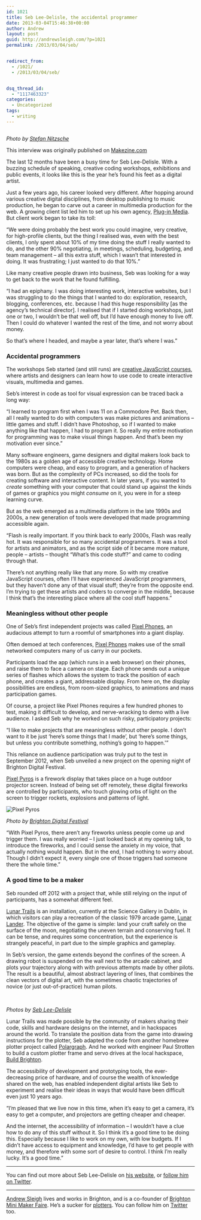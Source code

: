 ```yaml
---
id: 1021
title: Seb Lee-Delisle, the accidental programmer
date: 2013-03-04T15:46:38+00:00
author: Andrew
layout: post
guid: http://andrewsleigh.com/?p=1021
permalink: /2013/03/04/seb/


redirect_from:
  - /1021/
  - /2013/03/04/seb/


dsq_thread_id:
  - "1117463323"
categories:
  - Uncategorized
tags:
  - writing
---
```

<img class="aligncenter size-full wp-image-1022" title="Seb Lee-Delisle" src="/assets/2013/03/5388246284_df5b90b720_b.jpg" alt="" />

<cite>Photo by <a href="http://www.flickr.com/people/stn1978/">Stefan Nitzsche</a></cite>

<div class="alert alert-info">
  <p>
    This interview was originally published on <a href="http://blog.makezine.com/2013/03/06/seb-lee-delisle-playing-with-code/">Makezine.com</a>
  </p>
</div>

The last 12 months have been a busy time for Seb Lee-Delisle. With a buzzing schedule of speaking, creative coding workshops, exhibitions and public events, it looks like this is the year he&#8217;s found his feet as a digital artist.<!--more-->

Just a few years ago, his career looked very different. After hopping around various creative digital disciplines, from desktop publishing to music production, he began to carve out a career in multimedia production for the web. A growing client list led him to set up his own agency, [Plug-in Media](http://www.pluginmedia.net). But client work began to take its toll:

&#8220;We were doing probably the best work you could imagine, very creative, for high-profile clients, but the thing I realised was, even with the best clients, I only spent about 10% of my time doing the stuff I really wanted to do, and the other 90% negotiating, in meetings, scheduling, budgeting, and team management – all this extra stuff, which I wasn&#8217;t that interested in doing. It was frustrating; I just wanted to do that 10%.&#8221;

Like many creative people drawn into business, Seb was looking for a way to get back to the work that he found fulfilling.

&#8220;I had an epiphany. I was doing interesting work, interactive websites, but I was struggling to do the things that I wanted to do: exploration, research, blogging, conferences, etc. because I had this huge responsibility [as the agency&#8217;s technical director]. I realised that if I started doing workshops, just one or two, I wouldn&#8217;t be that well off, but I&#8217;d have enough money to live off. Then I could do whatever I wanted the rest of the time, and not worry about money.

So that&#8217;s where I headed, and maybe a year later, that&#8217;s where I was.&#8221;

### Accidental programmers

The workshops Seb started (and still runs) are [creative JavaScript courses](http://seb.ly/training/), where artists and designers can learn how to use code to create interactive visuals, multimedia and games.



Seb&#8217;s interest in code as tool for visual expression can be traced back a long way:

&#8220;I learned to program first when I was 11 on a Commodore Pet. Back then, all I really wanted to do with computers was make pictures and animations – little games and stuff. I didn&#8217;t have Photoshop, so if I wanted to make anything like that happen, I had to program it. So really my entire motivation for programming was to make visual things happen. And that&#8217;s been my motivation ever since.&#8221;

Many software engineers, game designers and digital makers look back to the 1980s as a golden age of accessible creative technology. Home computers were cheap, and easy to program, and a generation of hackers was born. But as the complexity of PCs increased, so did the tools for creating software and interactive content. In later years, if you wanted to _create_ something with your computer that could stand up against the kinds of games or graphics you might _consume_ on it, you were in for a steep learning curve.

But as the web emerged as a multimedia platform in the late 1990s and 2000s, a new generation of tools were developed that made programming accessible again.

&#8220;Flash is really important. If you think back to early 2000s, Flash was really hot. It was responsible for so many accidental programmers. It was a tool for artists and animators, and as the script side of it became more mature, people – artists – thought &#8220;What&#8217;s this code stuff?&#8221; and came to coding through that.

There&#8217;s not anything really like that any more. So with my creative JavaScript courses, often I&#8217;ll have experienced JavaScript programmers, but they haven&#8217;t done any of that visual stuff; they&#8217;re from the opposite end. I&#8217;m trying to get these artists and coders to converge in the middle, because I think that&#8217;s the interesting place where all the cool stuff happens.&#8221;

### Meaningless without other people

One of Seb&#8217;s first independent projects was called [Pixel Phones](http://seb.ly/work/pixelphones/), an audacious attempt to turn a roomful of smartphones into a giant display.

Often demoed at tech conferences, [Pixel Phones](http://seb.ly/work/pixelphones/) makes use of the small networked computers many of us carry in our pockets.

Participants load the app (which runs in a web browser) on their phones, and raise them to face a camera on stage. Each phone sends out a unique series of flashes which allows the system to track the position of each phone, and creates a giant, addressable display. From here on, the display possibilities are endless, from room-sized graphics, to animations and mass participation games.

Of course, a project like Pixel Phones requires a few hundred phones to test, making it difficult to develop, and nerve-wracking to demo with a live audience. I asked Seb why he worked on such risky, participatory projects:

&#8220;I like to make projects that are meaningless without other people. I don&#8217;t want to it be just &#8216;here&#8217;s some things that I made&#8217;, but &#8216;here&#8217;s some things, but unless you contribute something, nothing&#8217;s going to happen.'&#8221;

This reliance on audience participation was truly put to the test in September 2012, when Seb unveiled a new project on the opening night of Brighton Digital Festival.

[Pixel Pyros](http://seb.ly/work/pixelpyros-digital-interactive-fireworks/) is a firework display that takes place on a huge outdoor projector screen. Instead of being set off remotely, these digital fireworks are controlled by participants, who touch glowing orbs of light on the screen to trigger rockets, explosions and patterns of light.

<img class="aligncenter size-full wp-image-1023" title="Pixel Pyros" src="/assets/2013/03/7999938984_df39e5fd7a_b.jpg" alt="Pixel Pyros" />

<cite>Photo by <a href="http://www.flickr.com/photos/brightondigitalfestival/7999938984/in/set-72157631566941346/">Brighton Digital Festival</a></cite>

&#8220;With Pixel Pyros, there aren&#8217;t any fireworks unless people come up and trigger them. I was really worried &#8211; I just looked back at my opening talk, to introduce the fireworks, and I could sense the anxiety in my voice, that actually nothing would happen. But in the end, I had nothing to worry about. Though I didn&#8217;t expect it, every single one of those triggers had someone there the whole time.&#8221;

### A good time to be a maker

Seb rounded off 2012 with a project that, while still relying on the input of participants, has a somewhat different feel.

[Lunar Trails](http://seb.ly/work/lunar-trails/) is an installation, currently at the Science Gallery in Dublin, in which visitors can play a recreation of the classic 1979 arcade game, [Lunar Lander](http://en.wikipedia.org/wiki/Lunar_Lander_(arcade_game)). The objective of the game is simple: land your craft safely on the surface of the moon, negotiating the uneven terrain and conserving fuel. It can be tense, and requires some concentration, but the experience is strangely peaceful, in part due to the simple graphics and gameplay.

In Seb&#8217;s version, the game extends beyond the confines of the screen. A drawing robot is suspended on the wall next to the arcade cabinet, and plots your trajectory along with with previous attempts made by other pilots. The result is a beautiful, almost abstract layering of lines, that combines the clean vectors of digital art, with the sometimes chaotic trajectories of novice (or just out-of-practice) human pilots.

<img class="aligncenter size-full wp-image-1030" title="8202076905_acc30b0863_b" src="/assets/2013/03/8202076905_acc30b0863_b.jpg" alt="" />

<img class="aligncenter size-full wp-image-1031" title="8203173216_2680ef4bf6_h" src="/assets/2013/03/8203173216_2680ef4bf6_h.jpg" alt="" />

<cite>Photos by <a href="http://www.flickr.com/photos/sebleedelisle/sets/72157632054699823/with/8202080729/">Seb Lee-Delisle</a></cite>

Lunar Trails was made possible by the community of makers sharing their code, skills and hardware designs on the internet, and in hackspaces around the world. To translate the position data from the game into drawing instructions for the plotter, Seb adapted the code from another homebrew plotter project called [Polargraph](http://www.polargraph.co.uk/whats-a-polargraph/). And he worked with engineer Paul Strotten to build a custom plotter frame and servo drives at the local hackspace, [Build Brighton](http://www.buildbrighton.com/).

The accessibility of development and prototyping tools, the ever-decreasing price of hardware, and of course the wealth of knowledge shared on the web, has enabled independent digital artists like Seb to experiment and realise their ideas in ways that would have been difficult even just 10 years ago.

&#8220;I&#8217;m pleased that we live now in this time, when it&#8217;s easy to get a camera, it&#8217;s easy to get a computer, and projectors are getting cheaper and cheaper.

And the internet, the accessibility of information – I wouldn&#8217;t have a clue how to do any of this stuff without it. So I think it&#8217;s a good time to be doing this. Especially because I like to work on my own, with low budgets. If I didn&#8217;t have access to equipment and knowledge, I&#8217;d have to get people with money, and therefore with some sort of desire to control. I think I&#8217;m really lucky. It&#8217;s a good time.&#8221;

* * *

You can find out more about Seb Lee-Delisle on [his website](http://seb.ly/), or [follow him on Twitter](http://www.twitter.com/seb_ly).

* * *

[Andrew Sleigh](https://andrewsleigh.com/) lives and works in Brighton, and is a co-founder of [Brighton Mini Maker Faire](http://www.makerfairebrighton.com/). He&#8217;s a sucker for [plotters](http://www.flickr.com/photos/anachrocomputer/6116293312/). You can follow him on [Twitter](http://twitter.com/andrewsleigh) too.
